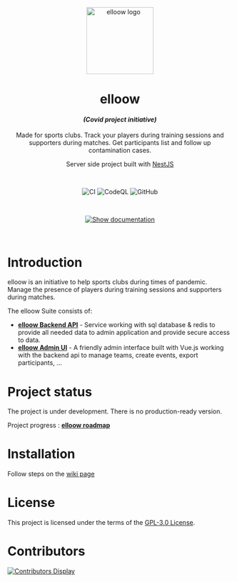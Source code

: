 <div align="center">

<img src="https://avatars1.githubusercontent.com/u/71756705?u=65291ea35d5daae39969cf3a817efcd28ebcfcf2&v=4"  alt="elloow logo" width="150"></img>

# elloow
#### *(Covid project initiative)* 
Made for sports clubs. Track your players during training sessions and supporters during matches. Get participants list and follow up contamination cases.

Server side project built with [NestJS](https://nestjs.com/)

<br>

![CI](https://github.com/elloow/elloow/workflows/CI/badge.svg?event=push) 
![CodeQL](https://github.com/elloow/elloow/workflows/CodeQL/badge.svg) 
![GitHub](https://img.shields.io/github/license/elloow/elloow)

<br>

[![Show documentation](https://insomnia.rest/images/run.svg)](https://insomnia.rest/run/?label=Elloow%20API&uri=https%3A%2F%2Fgithub.com%2Felloow%2Felloow%2Fblob%2Fmain%2Finsomnia_documentation.json)

</div>

<br>

# Introduction
elloow is an initiative to help sports clubs during times of pandemic. Manage the presence of players during training sessions and supporters during matches.

The elloow Suite consists of:
- **[elloow Backend API](https://github.com/elloow/elloow)** - Service working with sql database & redis to provide all needed data to admin application and provide secure access to data.
- **[elloow Admin UI](https://github.com/elloow/elloow-front)** - A friendly admin interface built with Vue.js working with the backend api to manage teams, create events, export participants, ...

# Project status
The project is under development. There is no production-ready version.

Project progress : [**elloow roadmap**](https://github.com/orgs/elloow/projects/1)

# Installation
Follow steps on the [wiki page](https://github.com/elloow/elloow/wiki/Installation)

# License
This project is licensed under the terms of the [GPL-3.0 License](https://github.com/elloow/elloow/blob/master/LICENSE).


# Contributors
[![Contributors Display](https://badges.pufler.dev/contributors/elloow/elloow?size=45&padding=15)](https://github.com/orgs/elloow/people)
